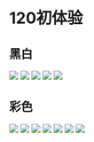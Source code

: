 # 120初体验


## 黑白
![](https://typora-dayu.oss-cn-shanghai.aliyuncs.com/202203300030117.jpg)
![](https://typora-dayu.oss-cn-shanghai.aliyuncs.com/202203300031773.jpg)
![](https://typora-dayu.oss-cn-shanghai.aliyuncs.com/202203300031298.jpg)
![](https://typora-dayu.oss-cn-shanghai.aliyuncs.com/202203300031824.jpg)
![](https://typora-dayu.oss-cn-shanghai.aliyuncs.com/202203300031729.jpg)

## 彩色

![](https://typora-dayu.oss-cn-shanghai.aliyuncs.com/202203300032225.jpg)
![](https://typora-dayu.oss-cn-shanghai.aliyuncs.com/202203300032009.jpg)
![](https://typora-dayu.oss-cn-shanghai.aliyuncs.com/202203300032784.jpg)
![](https://typora-dayu.oss-cn-shanghai.aliyuncs.com/202203300032464.jpg)
![](https://typora-dayu.oss-cn-shanghai.aliyuncs.com/202203300032310.jpg)
![](https://typora-dayu.oss-cn-shanghai.aliyuncs.com/202203300032874.jpg)
![](https://typora-dayu.oss-cn-shanghai.aliyuncs.com/202203300032544.jpg)